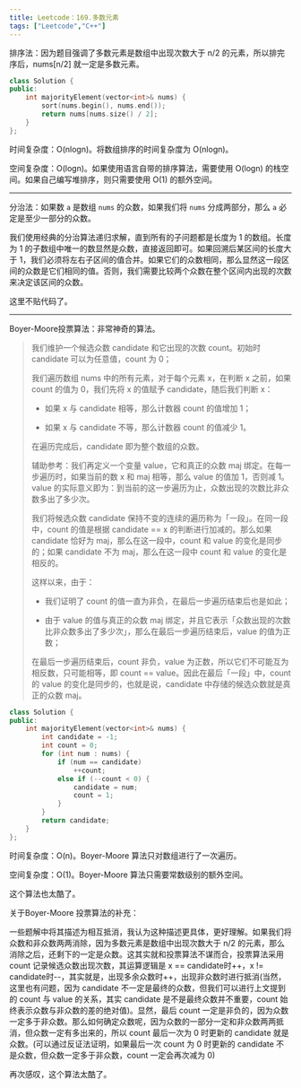 ```yaml
---
title: Leetcode：169.多数元素
tags: ["Leetcode","C++"]
---
```


排序法：因为题目强调了多数元素是数组中出现次数大于 n/2 的元素，所以排完序后，nums[n/2] 就一定是多数元素。

~~~c++
class Solution {
public:
    int majorityElement(vector<int>& nums) {
        sort(nums.begin(), nums.end());
        return nums[nums.size() / 2];
    }
};
~~~

时间复杂度：O(nlogn)。将数组排序的时间复杂度为 O(nlogn)。

空间复杂度：O(logn)。如果使用语言自带的排序算法，需要使用 O(logn) 的栈空间。如果自己编写堆排序，则只需要使用 O(1) 的额外空间。

---

分治法：如果数 `a` 是数组 `nums` 的众数，如果我们将 `nums` 分成两部分，那么 `a` 必定是至少一部分的众数。

我们使用经典的分治算法递归求解，直到所有的子问题都是长度为 1 的数组。长度为 1 的子数组中唯一的数显然是众数，直接返回即可。如果回溯后某区间的长度大于 1，我们必须将左右子区间的值合并。如果它们的众数相同，那么显然这一段区间的众数是它们相同的值。否则，我们需要比较两个众数在整个区间内出现的次数来决定该区间的众数。

这里不贴代码了。

---

Boyer-Moore投票算法：非常神奇的算法。

> 我们维护一个候选众数 candidate 和它出现的次数 count。初始时 candidate 可以为任意值，count 为 0；
>
> 我们遍历数组 nums 中的所有元素，对于每个元素 x，在判断 x 之前，如果 count 的值为 0，我们先将 x 的值赋予 candidate，随后我们判断 x：
>
> * 如果 x 与 candidate 相等，那么计数器 count 的值增加 1；
>
> * 如果 x 与 candidate 不等，那么计数器 count 的值减少 1。
>
> 在遍历完成后，candidate 即为整个数组的众数。
>
> 辅助参考：我们再定义一个变量 value，它和真正的众数 maj 绑定。在每一步遍历时，如果当前的数 x 和 maj 相等，那么 value 的值加 1，否则减 1。value 的实际意义即为：到当前的这一步遍历为止，众数出现的次数比非众数多出了多少次。
>
> 我们将候选众数 candidate 保持不变的连续的遍历称为「一段」。在同一段中，count 的值是根据 candidate == x 的判断进行加减的。那么如果 candidate 恰好为 maj，那么在这一段中，count 和 value 的变化是同步的；如果 candidate 不为 maj，那么在这一段中 count 和 value 的变化是相反的。
>
> 这样以来，由于：
>
> * 我们证明了 count 的值一直为非负，在最后一步遍历结束后也是如此；
>
> * 由于 value 的值与真正的众数 maj 绑定，并且它表示「众数出现的次数比非众数多出了多少次」，那么在最后一步遍历结束后，value 的值为正数；
>
> 在最后一步遍历结束后，count 非负，value 为正数，所以它们不可能互为相反数，只可能相等，即 count == value。因此在最后「一段」中，count 的 value 的变化是同步的，也就是说，candidate 中存储的候选众数就是真正的众数 maj。
>

~~~c++
class Solution {
public:
    int majorityElement(vector<int>& nums) {
        int candidate = -1;
        int count = 0;
        for (int num : nums) {
            if (num == candidate)
                ++count;
            else if (--count < 0) {
                candidate = num;
                count = 1;
            }
        }
        return candidate;
    }
};
~~~

时间复杂度：O(n)。Boyer-Moore 算法只对数组进行了一次遍历。

空间复杂度：O(1)。Boyer-Moore 算法只需要常数级别的额外空间。

这个算法也太酷了。

关于Boyer-Moore 投票算法的补充：

一些题解中将其描述为相互抵消，我认为这种描述更具体，更好理解。如果我们将众数和非众数两两消除，因为多数元素是数组中出现次数大于 n/2 的元素，那么消除之后，还剩下的一定是众数。这其实就和投票算法不谋而合，投票算法采用 count 记录候选众数出现次数，其运算逻辑是 x == candidate时++，x != candidate时--，其实就是，出现多余众数时++，出现非众数时进行抵消(当然，这里也有问题，因为 candidate 不一定是最终的众数，但我们可以进行上文提到的 count 与 value 的关系，其实 candidate 是不是最终众数并不重要，count 始终表示众数与非众数的差的绝对值)。显然，最后 count 一定是非负的，因为众数一定多于非众数。那么如何确定众数呢，因为众数的一部分一定和非众数两两抵消，但众数一定有多出来的，所以 count 最后一次为 0 时更新的 candidate 就是众数。(可以通过反证法证明，如果最后一次 count 为 0 时更新的 candidate 不是众数，但众数一定多于非众数，count 一定会再次减为 0)

再次感叹，这个算法太酷了。

